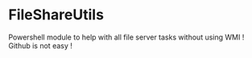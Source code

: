 # FileShareUtils
Powershell module to help with all file server tasks without using WMI ! 
Github is not easy !

